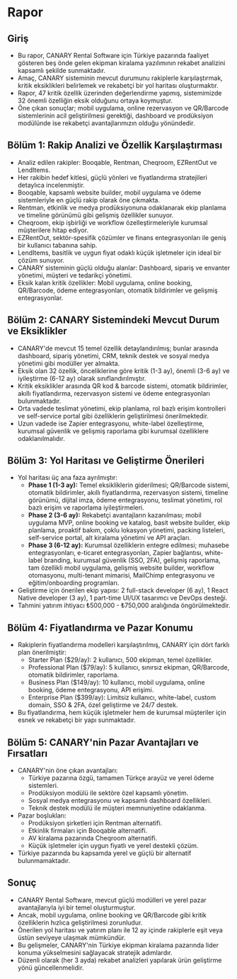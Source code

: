 # Rapor

## Giriş
- Bu rapor, CANARY Rental Software için Türkiye pazarında faaliyet gösteren beş önde gelen ekipman kiralama yazılımının rekabet analizini kapsamlı şekilde sunmaktadır.
- Amaç, CANARY sisteminin mevcut durumunu rakiplerle karşılaştırmak, kritik eksiklikleri belirlemek ve rekabetçi bir yol haritası oluşturmaktır.
- Rapor, 47 kritik özellik üzerinden değerlendirme yapmış, sistemimizde 32 önemli özelliğin eksik olduğunu ortaya koymuştur.
- Öne çıkan sonuçlar; mobil uygulama, online rezervasyon ve QR/Barcode sistemlerinin acil geliştirilmesi gerektiği, dashboard ve prodüksiyon modülünde ise rekabetçi avantajlarımızın olduğu yönündedir.

## Bölüm 1: Rakip Analizi ve Özellik Karşılaştırması
- Analiz edilen rakipler: Booqable, Rentman, Cheqroom, EZRentOut ve LendItems.
- Her rakibin hedef kitlesi, güçlü yönleri ve fiyatlandırma stratejileri detaylıca incelenmiştir.
- Booqable, kapsamlı website builder, mobil uygulama ve ödeme sistemleriyle en güçlü rakip olarak öne çıkmakta.
- Rentman, etkinlik ve medya prodüksiyonuna odaklanarak ekip planlama ve timeline görünümü gibi gelişmiş özellikler sunuyor.
- Cheqroom, ekip işbirliği ve workflow özelleştirmeleriyle kurumsal müşterilere hitap ediyor.
- EZRentOut, sektör-spesifik çözümler ve finans entegrasyonları ile geniş bir kullanıcı tabanına sahip.
- LendItems, basitlik ve uygun fiyat odaklı küçük işletmeler için ideal bir çözüm sunuyor.
- CANARY sisteminin güçlü olduğu alanlar: Dashboard, sipariş ve envanter yönetimi, müşteri ve tedarikçi yönetimi.
- Eksik kalan kritik özellikler: Mobil uygulama, online booking, QR/Barcode, ödeme entegrasyonları, otomatik bildirimler ve gelişmiş entegrasyonlar.

## Bölüm 2: CANARY Sistemindeki Mevcut Durum ve Eksiklikler
- CANARY'de mevcut 15 temel özellik detaylandırılmış; bunlar arasında dashboard, sipariş yönetimi, CRM, teknik destek ve sosyal medya yönetimi gibi modüller yer almakta.
- Eksik olan 32 özellik, önceliklerine göre kritik (1-3 ay), önemli (3-6 ay) ve iyileştirme (6-12 ay) olarak sınıflandırılmıştır.
- Kritik eksiklikler arasında QR kod & barcode sistemi, otomatik bildirimler, akıllı fiyatlandırma, rezervasyon sistemi ve ödeme entegrasyonları bulunmaktadır.
- Orta vadede teslimat yönetimi, ekip planlama, rol bazlı erişim kontrolleri ve self-service portal gibi özelliklerin geliştirilmesi önerilmektedir.
- Uzun vadede ise Zapier entegrasyonu, white-label özelleştirme, kurumsal güvenlik ve gelişmiş raporlama gibi kurumsal özelliklere odaklanılmalıdır.

## Bölüm 3: Yol Haritası ve Geliştirme Önerileri
- Yol haritası üç ana faza ayrılmıştır:
  - **Phase 1 (1-3 ay):** Temel eksikliklerin giderilmesi; QR/Barcode sistemi, otomatik bildirimler, akıllı fiyatlandırma, rezervasyon sistemi, timeline görünümü, dijital imza, ödeme entegrasyonu, teslimat yönetimi, rol bazlı erişim ve raporlama iyileştirmeleri.
  - **Phase 2 (3-6 ay):** Rekabetçi avantajların kazanılması; mobil uygulama MVP, online booking ve katalog, basit website builder, ekip planlama, proaktif bakım, çoklu lokasyon yönetimi, packing listeleri, self-service portal, alt kiralama yönetimi ve API araçları.
  - **Phase 3 (6-12 ay):** Kurumsal özelliklerin entegre edilmesi; muhasebe entegrasyonları, e-ticaret entegrasyonları, Zapier bağlantısı, white-label branding, kurumsal güvenlik (SSO, 2FA), gelişmiş raporlama, tam özellikli mobil uygulama, gelişmiş website builder, workflow otomasyonu, multi-tenant mimarisi, MailChimp entegrasyonu ve eğitim/onboarding programları.
- Geliştirme için önerilen ekip yapısı: 2 full-stack developer (6 ay), 1 React Native developer (3 ay), 1 part-time UI/UX tasarımcı ve DevOps desteği.
- Tahmini yatırım ihtiyacı ₺500,000 - ₺750,000 aralığında öngörülmektedir.

## Bölüm 4: Fiyatlandırma ve Pazar Konumu
- Rakiplerin fiyatlandırma modelleri karşılaştırılmış, CANARY için dört farklı plan önerilmiştir:
  - Starter Plan ($29/ay): 2 kullanıcı, 500 ekipman, temel özellikler.
  - Professional Plan ($79/ay): 5 kullanıcı, sınırsız ekipman, QR/Barcode, otomatik bildirimler, raporlama.
  - Business Plan ($149/ay): 10 kullanıcı, mobil uygulama, online booking, ödeme entegrasyonu, API erişimi.
  - Enterprise Plan ($399/ay): Limitsiz kullanıcı, white-label, custom domain, SSO & 2FA, özel geliştirme ve 24/7 destek.
- Bu fiyatlandırma, hem küçük işletmeler hem de kurumsal müşteriler için esnek ve rekabetçi bir yapı sunmaktadır.

## Bölüm 5: CANARY'nin Pazar Avantajları ve Fırsatları
- CANARY'nin öne çıkan avantajları:
  - Türkiye pazarına özgü, tamamen Türkçe arayüz ve yerel ödeme sistemleri.
  - Prodüksiyon modülü ile sektöre özel kapsamlı yönetim.
  - Sosyal medya entegrasyonu ve kapsamlı dashboard özellikleri.
  - Teknik destek modülü ile müşteri memnuniyetine odaklanma.
- Pazar boşlukları:
  - Prodüksiyon şirketleri için Rentman alternatifi.
  - Etkinlik firmaları için Booqable alternatifi.
  - AV kiralama pazarında Cheqroom alternatifi.
  - Küçük işletmeler için uygun fiyatlı ve yerel destekli çözüm.
- Türkiye pazarında bu kapsamda yerel ve güçlü bir alternatif bulunmamaktadır.

## Sonuç
- CANARY Rental Software, mevcut güçlü modülleri ve yerel pazar avantajlarıyla iyi bir temel oluşturmuştur.
- Ancak, mobil uygulama, online booking ve QR/Barcode gibi kritik özelliklerin hızlıca geliştirilmesi zorunludur.
- Önerilen yol haritası ve yatırım planı ile 12 ay içinde rakiplerle eşit veya üstün seviyeye ulaşmak mümkündür.
- Bu gelişmeler, CANARY'nin Türkiye ekipman kiralama pazarında lider konuma yükselmesini sağlayacak stratejik adımlardır.
- Düzenli olarak (her 3 ayda) rekabet analizleri yapılarak ürün geliştirme yönü güncellenmelidir.